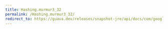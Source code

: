 ```yaml
---
title: Hashing.murmur3_32
permalink: /Hashing.murmur3_32/
redirect_to: https://guava.dev/releases/snapshot-jre/api/docs/com/google/common/hash/Hashing.html#murmur3_32--
---
```

